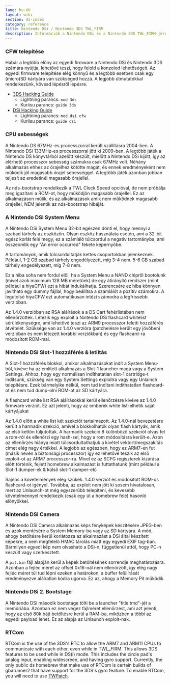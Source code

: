 ```yaml
---
lang: hu-HU
layout: wiki
section: ds-index
category: reference
title: Nintendo DSi / Nintendo 3DS TWL_FIRM
description: Információk a Nintendo DSi és a Nintendo 3DS TWL_FIRM-jéről
---
```


### CFW telepítése
Habár a legtöbb előny az egyedi firmware a Nintendo DSi és Nintendo 3DS számára nyújtja, lehetővé teszi, hogy felold a konzolod lehetőségeit. Az egyedi firmware telepítése elég könnyű és a legtöbb esetben csak egy (micro)SD kártyára van szükséged hozzá. A legjobb útmutatókkal rendelkezünk, kövesd lépésről lépésre.

- [3DS Hacking Guide](https://3ds.hacks.guide)
  - Lightning parancs: `mod 3ds`
  - Kuriisu parancs: `guide 3ds`
- [DSi Hacking Guide](https://dsi.cfw.guide)
  - Lightning parancs: `mod dsi cfw`
  - Kuriisu parancs: `guide dsi`

### CPU sebességek
A Nintendo DS 67MHz-es processzorral került szállításra 2004-ben. A Nintendo DSi 133MHz-es processzorral jött ki 2009-ben. A legtöbb játék a Nintendo DS könyvtárból azelőtt készült, mielőtt a Nintendo DSi kijött, így az elérhető processzor sebesség számukra csak 67MHz volt. Néhány alkalmazás ehhez az órajelhez kötötte magát, és ennek eredményeként nem működik jól magasabb órajel sebességgel. A legtöbb játék azonban jobban teljesít az eredetinél magasabb órajellel.

Az nds-bootstrap rendelkezik a TWL Clock Speed opcióval, de nem próbálja meg igazítani a ROM-ot, hogy működjön magasabb órajellel. Ez az alkalmazáson múlik, és az alkalmazások amik nem működnek magasabb órajellel, NEM jelentik az nds-bootstrap hibáját.

### A Nintendo DSi System Menu
A Nintendo DSi System Menu 32-bit egészen dönti el, hogy mennyi a szabad tárhely az eszközön. Olyan eszköz használata esetén, ami a 32-bit egész korlát felé megy, ez a számláló túlcsordul a negatív tartományba, ami összeomlik egy "An error occurred" fekete képernyőbe.

A tartományok, amik túlcsordultatják kettes csoportokban jelenkeznek. Például, 1-2 GB szabad tárhely engedélyezett, míg 3-4 nem. 5-6 GB szabad tárhely engedélyezett, míg 7-8 nem.

Ez a hiba soha nem fordul elől, ha a System Menu a NAND chipről bootolunk (mivel azok maximum 128 MB méretűek) de egy átirányító rendszer (mint például a hiyaCFW) ezt a hibát indukálhatja. Szerencsére ez hiba könnyen javítható egy dummy fájllal, hogy beállítsa a számlálót a pozitív számokra. A legutolsó hiyaCFW ezt automatikusan intézi számodra a legfrissebb verzióban.

Az 1.4.0 verzióban az RSA aláírások a a DS Cart fehérlistában nem ellenőrzöttek. Létezik egy exploit a Nintendo DSi flashcard whitelist sérülékenységre, ami lehetővé teszi az ARM9 processzor feletti hozzáférés átvételét. Szüksége van az 1.4.0 verzióra (patchelésre került egy jövőbeni verzióban és nem létezett korábbi verziókban) és egy flashcard-ra módosított ROM-mal.

### Nintendo DSi Slot-1 hozzáférés & letiltás
A Slot-1 hozzáférés blokkol, amikor alkalmazásokat indít a System Menu-ből, kivéve ha az említett alkalmazás a Slot-1 launcher maga vagy a System Settings. Ahhoz, hogy egy normálisan indíthatatlan slot-1 cartridge-t indítsunk, szükség van egy System Settings exploitra vagy egy Unlainch telepítésre. Ezek bármelyike nélkül, nem tud indítani indíthatatlan flashcard-ot és nem tud dump-olni ROM-ot az SD kártyára.

A flashcard white list RSA aláírásokkal kerül ellenőrzésre kivéve az 1.4.0 firmware verziót. Ez azt jelenti, hogy az emberek white list-elhetik saját kártyájukat

Az 1.4.0 előtt a white list két szekciót tartalmazott. Az 1.4.0-nál bevezetésre került a harmadik szekció, amivel a blokkolhatók olyan flash kártyák, amik az első kettőn túljutottak. A harmadik szekció 8 különböző szekciót olvas fel a rom-ról és ellenőrzi egy hash-sel, hogy a rom módosításra került-e. Azon az ellenőrzés hiánya miatt túlcsordultathatjuk a kivétel vektort/megszakítás címet elég nagy értékkel. A legjobb az egészben, hogy ez ARM7-en fut (másik nevén a biztonsági processzor) így ez lehetővé teszik az első exploit-ot az ARM7 processzor-ra. Mivel ez az SCFG regiszterek kizárása előtt történik, fejlett homebrew alkalmazást is futtathatunk (mint például a Slot-1 dumper-ek & külső slot-1 dumper-ek)

Sajnos a követelmények elég szűkek. 1.4.0 verziót és módosított ROM-os flashcard-ot igényel. Továbbá, az exploit nem jött ki sosem hivatalosan, mert az Unlaunch-ot még egyszerűbb telepíteni, és kevesebb követelménnyel rendelkezik (csak egy út a homebrew felé) hasonló előnyökkel.

### Nintendo DSi Camera
A Nintendo DSi Camera alkalmazás képs fényképek készítésére JPEG-ben és azok mentésére a System Memory-ba vagy az SD kártyára. A mód, ahogy betöltésre kerül korlátozza az alkalmazást a DSi által készített képekre, a nem megfelelő HMAC tárolás miatt egy egyedi EXIF tag-ban. Bármilyen egyedi kép nem olvasható a DSi-n, függetlenül attól, hogy PC-n készült vagy szerkesztett.

A `pit.bin` fájl alapján kerül a képek betöltésének sorrendje meghatározásra. Azonban a fejléc méret az offset 0x16-nál nem ellenőrzött, így elég nagy fejléc méret túl tud lépni ezeken a határokon, a buffer felülírását eredményezve aláíratlan kódra ugorva. Ez az, ahogy a Memory Pit működik.

### Nintendo DSi 2. Bootstage
A Nintendo DSi második bootstage tölti be a launcher "title.tmd"-jét a memóriába. Azonban ez nem végez fájlméret ellenőrzést, ami azt jelenti, hogy az első 80k bájt betöltésre kerül a RAM-ba, miközben a többi az egyedi payload lehet. Ez az alapja az Unlaunch exploit-nak.

### RTCom
RTCom is the use of the 3DS's RTC to allow the ARM7 and ARM11 CPUs to communicate with each other, even while in TWL_FIRM. This allows 3DS features to be used while in DS(i) mode. This includes the circle pad's analog input, enabling widescreen, and having gyro support. Currently, the only public ds homebrew that make use of RTCom is certain builds of gbarunner2 that have support for the 3DS's gyro feature. To enable RTCom, you will need to use [TWPatch](https://gbatemp.net/threads/542694/).
